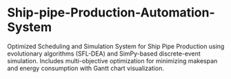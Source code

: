 # Ship-pipe-Production-Automation-System
Optimized Scheduling and Simulation System for Ship Pipe Production using evolutionary algorithms (SFL-DEA) and SimPy-based discrete-event simulation. Includes multi-objective optimization for minimizing makespan and energy consumption with Gantt chart visualization.
